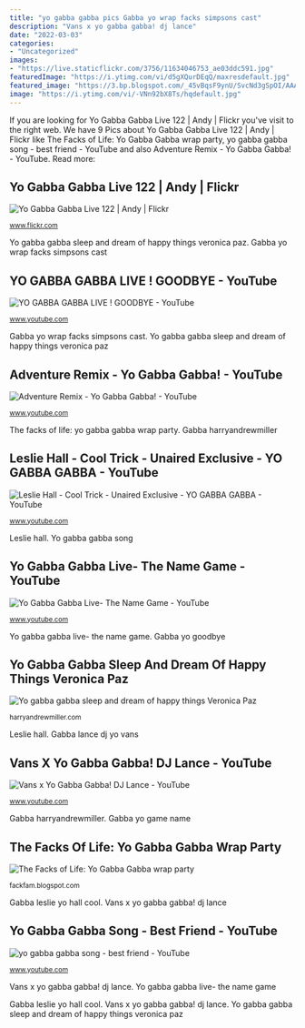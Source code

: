 ```yaml
---
title: "yo gabba gabba pics Gabba yo wrap facks simpsons cast"
description: "Vans x yo gabba gabba! dj lance"
date: "2022-03-03"
categories:
- "Uncategorized"
images:
- "https://live.staticflickr.com/3756/11634046753_ae03ddc591.jpg"
featuredImage: "https://i.ytimg.com/vi/d5gXQurDEqQ/maxresdefault.jpg"
featured_image: "https://3.bp.blogspot.com/_45vBqsF9ynU/SvcNd3gSpOI/AAAAAAAAA2s/aCcSxJpSKuw/s400/DSC06987.JPG"
image: "https://i.ytimg.com/vi/-VNn92bX8Ts/hqdefault.jpg"
---
```


If you are looking for Yo Gabba Gabba Live 122 | Andy | Flickr you've visit to the right web. We have 9 Pics about Yo Gabba Gabba Live 122 | Andy | Flickr like The Facks of Life: Yo Gabba Gabba wrap party, yo gabba gabba song - best friend - YouTube and also Adventure Remix - Yo Gabba Gabba! - YouTube. Read more:

## Yo Gabba Gabba Live 122 | Andy | Flickr

![Yo Gabba Gabba Live 122 | Andy | Flickr](https://live.staticflickr.com/3756/11634046753_ae03ddc591.jpg "Gabba yo goodbye")

<small>www.flickr.com</small>

Yo gabba gabba sleep and dream of happy things veronica paz. Gabba yo wrap facks simpsons cast

## YO GABBA GABBA LIVE ! GOODBYE - YouTube

![YO GABBA GABBA LIVE ! GOODBYE - YouTube](http://i.ytimg.com/vi/2QpOK5Ohkrg/maxresdefault.jpg "Gabba yo game name")

<small>www.youtube.com</small>

Gabba yo wrap facks simpsons cast. Yo gabba gabba sleep and dream of happy things veronica paz

## Adventure Remix - Yo Gabba Gabba! - YouTube

![Adventure Remix - Yo Gabba Gabba! - YouTube](https://i.ytimg.com/vi/d5gXQurDEqQ/maxresdefault.jpg "Yo gabba gabba live 122")

<small>www.youtube.com</small>

The facks of life: yo gabba gabba wrap party. Gabba harryandrewmiller

## Leslie Hall - Cool Trick - Unaired Exclusive - YO GABBA GABBA - YouTube

![Leslie Hall - Cool Trick - Unaired Exclusive - YO GABBA GABBA - YouTube](https://i.ytimg.com/vi/qszOv6OaGF0/maxresdefault.jpg "Yo gabba gabba live ! goodbye")

<small>www.youtube.com</small>

Leslie hall. Yo gabba gabba song

## Yo Gabba Gabba Live- The Name Game - YouTube

![Yo Gabba Gabba Live- The Name Game - YouTube](https://i.ytimg.com/vi/8anFwIdFI4E/maxresdefault.jpg "Leslie hall")

<small>www.youtube.com</small>

Yo gabba gabba live- the name game. Gabba yo goodbye

## Yo Gabba Gabba Sleep And Dream Of Happy Things Veronica Paz

![Yo gabba gabba sleep and dream of happy things Veronica Paz](https://harryandrewmiller.com/img/595465.jpg "Vans x yo gabba gabba! dj lance")

<small>harryandrewmiller.com</small>

Leslie hall. Gabba lance dj yo vans

## Vans X Yo Gabba Gabba! DJ Lance - YouTube

![Vans x Yo Gabba Gabba! DJ Lance - YouTube](https://i.ytimg.com/vi/-VNn92bX8Ts/hqdefault.jpg "Gabba yo wrap facks simpsons cast")

<small>www.youtube.com</small>

Gabba harryandrewmiller. Gabba yo game name

## The Facks Of Life: Yo Gabba Gabba Wrap Party

![The Facks of Life: Yo Gabba Gabba wrap party](https://3.bp.blogspot.com/_45vBqsF9ynU/SvcNd3gSpOI/AAAAAAAAA2s/aCcSxJpSKuw/s400/DSC06987.JPG "Yo gabba gabba song")

<small>fackfam.blogspot.com</small>

Gabba leslie yo hall cool. Vans x yo gabba gabba! dj lance

## Yo Gabba Gabba Song - Best Friend - YouTube

![yo gabba gabba song - best friend - YouTube](https://i.ytimg.com/vi/JGA0AUXpUfc/hqdefault.jpg "Gabba yo adventure remix")

<small>www.youtube.com</small>

Vans x yo gabba gabba! dj lance. Yo gabba gabba live- the name game

Gabba leslie yo hall cool. Vans x yo gabba gabba! dj lance. Yo gabba gabba sleep and dream of happy things veronica paz
